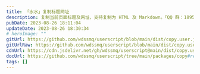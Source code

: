 ```yaml
---
title: 「水水」复制标题网址
description: 复制当前页面标题及网址，支持复制为 HTML 及 Markdown。「QQ 群：189574683」
pubDate: 2023-08-26 18:11:04
updateDate: 2023-08-26 18:30:34
# heroImage: ""
gitUrl: https://github.com/wdssmq/userscript/blob/main/dist/copy.user.js
gitUrlRaw: https://github.com/wdssmq/userscript/blob/main/dist/copy.user.js?raw=true
cdnUrl: https://cdn.jsdelivr.net/gh/wdssmq/userscript@main/dist/copy.user.js
docUrl: https://github.com/wdssmq/userscript/tree/main/packages/copy#readme
tags: []
---
```


